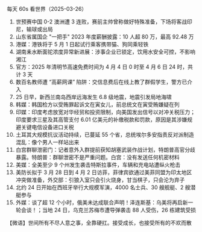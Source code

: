 每天 60s 看世界（2025-03-26）

1. 世预赛中国 0-2 澳洲遭 3 连败，赛前主帅曾称做好特殊准备，下场将客战印尼，输球或出局
2. 山东省属国企 "一把手" 2023 年度薪酬披露：10 人超 80 万，最高 92.48 万
3. 港媒：港铁将于 5 月 1 日起试行乘客携带猫、狗同乘轻铁
4. 湖南耒水断面铊浓度异常新进展：涉事企业已锁定，饮用水安全可控，不影响湘江
5. 官方：2025 年清明节高速免费时间为 4 月 4 日 0 时至 4 月 6 日 24 时，共计 3 天
6. 数百名教师遭 “高薪网课” 陷阱：交信息费后在线上教了群假学生，警方已介入
7. 25 日早，新西兰南岛西岸远海发生 6.8 级地震，地震引发局地海啸
8. 韩媒：韩国检方以受贿罪起诉文在寅女儿，前总统文在寅受贿嫌疑在列
9. 印媒：印度考虑放宽对华经贸和投资限制，向美国发出信号以对冲关税压力；印度要求三星及其高管支付 6.01 亿美元的补缴税款和罚款，原因是其涉嫌规避关键电信设备进口关税
10. 土耳其大规模抗议活动持续，已蔓延 55 个省，总统埃尔多安指责反对派制造混乱：像个男人一样站出来
11. 白宫群聊泄密门：记者意外入群提前获知胡塞武装作战计划，特朗普高官分歧暴露。特朗普：群聊泄密不是严重问题。白宫：没有发送任何机密材料
12. 美媒：全美至少 9 个州发生袭击特斯拉事件，车辆和充电站遭纵火枪击
13. 美防长拟于 3 月 28 日到 4 月 2 日访菲，菲律宾欲通过美菲同盟为印太地区冲突做准备，外交部：引狼入室只会引火烧身，甘当棋子，只会沦为弃子
14. 北约 24 日开始在西班牙举行大规模军演，4000 名士兵、30 艘舰艇、2 艘潜艇参与
15. 外媒：谈了超 12 个小时，俄美未达成联合声明！泽连斯基：乌美将再启新一轮会谈！；当地 24 日，乌克兰苏梅市遭导弹袭击 88 人受伤，26 栋建筑受损

【微语】世间所有不尽人意之事，全靠硬扛。接受成长，也接受所有的不欢而散